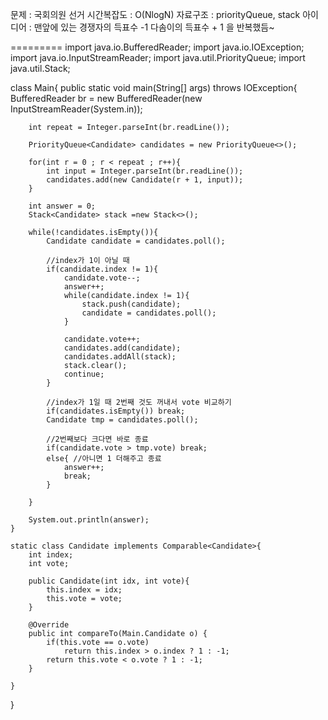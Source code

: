 문제 : 국회의원 선거
시간복잡도 : O(NlogN)
자료구조 : priorityQueue, stack
아이디어 : 맨앞에 있는 경쟁자의 득표수 -1 다솜이의 득표수 + 1 을 반복했듬~


=========
import java.io.BufferedReader;
import java.io.IOException;
import java.io.InputStreamReader;
import java.util.PriorityQueue;
import java.util.Stack;

class Main{
    public static void main(String[] args) throws IOException{
        BufferedReader br = new BufferedReader(new InputStreamReader(System.in));

        int repeat = Integer.parseInt(br.readLine());

        PriorityQueue<Candidate> candidates = new PriorityQueue<>();

        for(int r = 0 ; r < repeat ; r++){
            int input = Integer.parseInt(br.readLine());
            candidates.add(new Candidate(r + 1, input));
        }

        int answer = 0;
        Stack<Candidate> stack =new Stack<>();

        while(!candidates.isEmpty()){
            Candidate candidate = candidates.poll();
            
            //index가 1이 아닐 때
            if(candidate.index != 1){
                candidate.vote--;
                answer++;
                while(candidate.index != 1){
                    stack.push(candidate);
                    candidate = candidates.poll();
                }
                
                candidate.vote++;
                candidates.add(candidate);
                candidates.addAll(stack);
                stack.clear();
                continue;
            }

            //index가 1일 때 2번째 것도 꺼내서 vote 비교하기
            if(candidates.isEmpty()) break;
            Candidate tmp = candidates.poll();

            //2번째보다 크다면 바로 종료
            if(candidate.vote > tmp.vote) break;
            else{ //아니면 1 더해주고 종료
                answer++;
                break;
            }
            
        }

        System.out.println(answer);
    }

    static class Candidate implements Comparable<Candidate>{
        int index;
        int vote;

        public Candidate(int idx, int vote){
            this.index = idx;
            this.vote = vote;
        }

        @Override
        public int compareTo(Main.Candidate o) {
            if(this.vote == o.vote)
                return this.index > o.index ? 1 : -1;
            return this.vote < o.vote ? 1 : -1;
        } 

    }
   
}
